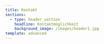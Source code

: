 ```yaml
---
title: Kontakt
sections:
  - type: header_section
    headline: Kontaktmöglichkeit
    background_image: /images/header1.jpg
template: advanced
---
```

